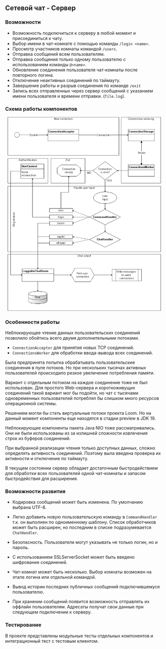 ﻿## Сетевой чат - Сервер

### Возможности

- Возможность подключиться к серверу в любой момент и присоединиться к чату.
- Выбор имени в чат-комнате с помощью команды `/login <name>`.
- Просмотр участников комнаты командой `/users`.
- Отправка сообщений всем пользователям.
- Отправка сообщения только одному пользователю с использованием команды `@<name>`.
- Обновление соединения пользователя чат-комнаты после повторного логина.
- Отключение неактивных соединений по таймауту.
- Завершение работы и разрыв соединения по команде `/exit`
- Запись всех отправленных через сервер сообщений с указанием имени пользователя и времени отправки. (`file.log`).

### Схема работы компонентов

![Схема работы](img/components.png)

### Особенности работы

Неблокирующее чтение данных пользовательских соединений позволило обойтись всего двумя дополнительными потоками.
   - `ConnectionAcceptor` для принятия новых TCP соединений.
   - `ConnectionsWorker` для обработки ввода-вывода всех соединений.
   
Была предпринята попытка обрабатывать пользовательские соединения в пуле потоков.
Но при нескольких тысячах активных пользователей происходило резкое увеличение потребления памяти.

Вариант с отдельным потоком на каждое соединение тоже не был использован. Для простого Web-сервера и короткоживущих соединений такой вариант мог бы подойти, но чат с тысячами одновременных пользователей потреблял бы слишком много ресурсов операционной системы.

Решением могли бы стать виртуальные потоки проекта Loom. Но на данный момент компоненты еще находятся в стадии preview в JDK 19.

Неблокирующие компоненты пакета Java NIO тоже рассматривались. Они не были использованы из за излишней сложности извлечения строк из буферов соединений.

При выбранной реализации чтения только доступных данных, сложно определять активность соединений. Поэтому выла введена проверка их активности и отключение по таймауту.

В текущем состоянии сервер обладает достаточным быстродействием для обработки всех пользователей одной чат-комнаты и запасом быстродействия для расширения.

### Возможности развития

- Кодировка сообщений может быть изменена. По умолчанию выбрана UTF-8.

- Легко добавить новую пользовательскую команду в `CommandHandler` т.к. он выполнен по одноименному шаблону. Список обработчиков может быть расширен, но последним в списке подразумевается `ChatHandler`.

- Безопасность. Пользователи могут указывать не только логин, но и пароль.

- С использованием SSLServerSocket может быть введено шифрование соединений.

- Чат-комнат может быть несколько. Выбор комнаты возможен на этапе логина или отдельной командой.

- Вывод истории последних публичных сообщений подключившемуся пользователю.

- При хранении сообщений появится возможность отправлять их оффлайн пользователям. Адресаты получат свои данные при следующем подключении к серверу.

### Тестирование

В проекте представлены модульные тесты отдельных компонентов и интеграционный тест с тестовым клиентом.
